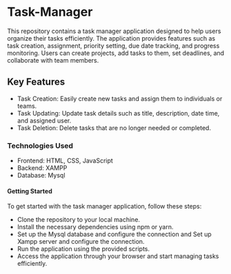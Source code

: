 # Task-Manager
This repository contains a task manager application designed to help users organize their tasks efficiently. The application provides features such as task creation, assignment, priority setting, due date tracking, and progress monitoring. Users can create projects, add tasks to them, set deadlines, and collaborate with team members.
## Key Features 
- Task Creation: Easily create new tasks and assign them to individuals or teams.
- Task Updating: Update task details such as title, description, date time, and assigned user.
- Task Deletion: Delete tasks that are no longer needed or completed.
### Technologies Used 
- Frontend: HTML, CSS, JavaScript
- Backend: XAMPP
- Database: Mysql
#### Getting Started
To get started with the task manager application, follow these steps:

- Clone the repository to your local machine.
- Install the necessary dependencies using npm or yarn.
- Set up the Mysql database and configure the connection and Set up Xampp server and configure the connection.
- Run the application using the provided scripts.
- Access the application through your browser and start managing tasks efficiently.
